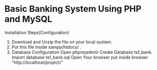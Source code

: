 # Basic Banking System Using PHP and MySQL
Installation Steps(Configuration)
1. Download and Unzip the file on your local system.
2. Put this file inside xampp/htdocs/ .
3. Database Configuration
Open phpmyadmin
Create Database tsf_bank.
Import database tsf_bank.sql
Open Your browser put inside browser “http://localhost/project/”

